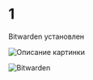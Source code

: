 # 1

Bitwarden установлен

<image src="https://drive.google.com/file/d/1daElVvhxLrtrrOrMcl9gH9gq8sBWDCbg/view" alt="Описание картинки">

![Bitwarden](https://drive.google.com/file/d/1daElVvhxLrtrrOrMcl9gH9gq8sBWDCbg/view)
